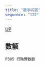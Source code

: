 ```yaml
---
title: "数学问题"
sequence: "122"
---
```


[UP](/law/criminal-law-index.html)


## 数额

```text
P385 行贿罪数额
```
